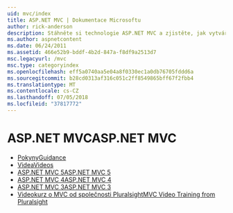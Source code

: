 ```yaml
---
uid: mvc/index
title: ASP.NET MVC | Dokumentace Microsoftu
author: rick-anderson
description: Stáhněte si technologie ASP.NET MVC a zjistěte, jak vytvářet webové aplikace pomocí vzoru modelu zobrazení kontroleru.
ms.author: aspnetcontent
ms.date: 06/24/2011
ms.assetid: 466e52b9-bddf-4b2d-847a-f8df9a2513d7
msc.legacyurl: /mvc
msc.type: categoryindex
ms.openlocfilehash: eff5a0740aa5e04a8f0330ec1a0db76705fddd6a
ms.sourcegitcommit: b28cd0313af316c051c2ff8549865bff67f2fbb4
ms.translationtype: MT
ms.contentlocale: cs-CZ
ms.lasthandoff: 07/05/2018
ms.locfileid: "37817772"
---
```

<a name="aspnet-mvc"></a><span data-ttu-id="267b0-103">ASP.NET MVC</span><span class="sxs-lookup"><span data-stu-id="267b0-103">ASP.NET MVC</span></span>
====================
- [<span data-ttu-id="267b0-104">Pokyny</span><span class="sxs-lookup"><span data-stu-id="267b0-104">Guidance</span></span>](overview/index.md)
- [<span data-ttu-id="267b0-105">Videa</span><span class="sxs-lookup"><span data-stu-id="267b0-105">Videos</span></span>](videos/index.md)
- [<span data-ttu-id="267b0-106">ASP.NET MVC 5</span><span class="sxs-lookup"><span data-stu-id="267b0-106">ASP.NET MVC 5</span></span>](mvc5.md)
- [<span data-ttu-id="267b0-107">ASP.NET MVC 4</span><span class="sxs-lookup"><span data-stu-id="267b0-107">ASP.NET MVC 4</span></span>](mvc4.md)
- [<span data-ttu-id="267b0-108">ASP.NET MVC 3</span><span class="sxs-lookup"><span data-stu-id="267b0-108">ASP.NET MVC 3</span></span>](mvc3.md)
- [<span data-ttu-id="267b0-109">Videokurz o MVC od společnosti Pluralsight</span><span class="sxs-lookup"><span data-stu-id="267b0-109">MVC Video Training from Pluralsight</span></span>](pluralsight.md)
